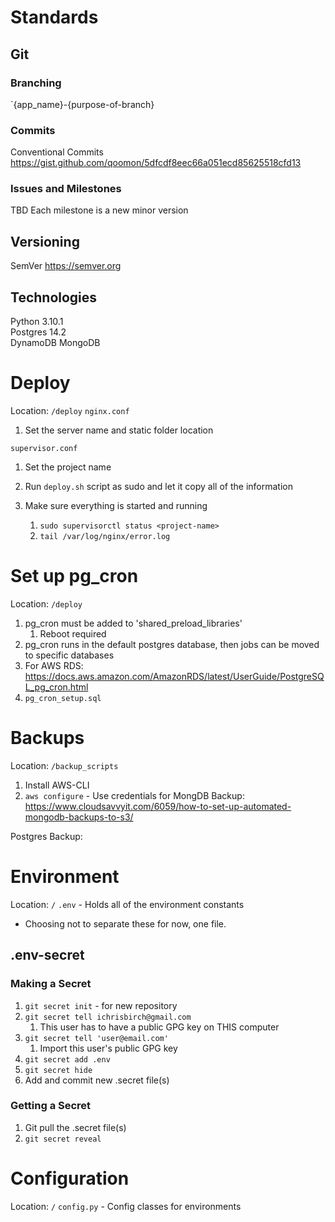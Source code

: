 # Standards


## Git

### Branching
`{app_name}-{purpose-of-branch}

### Commits
Conventional Commits
https://gist.github.com/qoomon/5dfcdf8eec66a051ecd85625518cfd13

### Issues and Milestones
TBD
Each milestone is a new minor version


## Versioning
SemVer
https://semver.org


## Technologies
Python 3.10.1  
Postgres 14.2  
DynamoDB
MongoDB



# Deploy
Location: `/deploy`
`nginx.conf`
  1. Set the server name and static folder location

`supervisor.conf`
  1. Set the project name

1. Run `deploy.sh` script as sudo and let it copy all of the information
2. Make sure everything is started and running
   1. `sudo supervisorctl status <project-name>`
   2. `tail /var/log/nginx/error.log`



# Set up pg_cron
Location: `/deploy`
1. pg_cron must be added to 'shared_preload_libraries'
   1. Reboot required
2. pg_cron runs in the default postgres database, then jobs can be moved to specific databases
3. For AWS RDS: https://docs.aws.amazon.com/AmazonRDS/latest/UserGuide/PostgreSQL_pg_cron.html
4. `pg_cron_setup.sql`



# Backups
Location: `/backup_scripts`
1. Install AWS-CLI
2. `aws configure` - Use credentials for 
MongDB Backup:
https://www.cloudsavvyit.com/6059/how-to-set-up-automated-mongodb-backups-to-s3/

Postgres Backup:



# Environment
Location: `/`
`.env` - Holds all of the environment constants
  - Choosing not to separate these for now, one file.

## .env-secret

### Making a Secret
1. `git secret init` - for new repository
2. `git secret tell ichrisbirch@gmail.com`
   1. This user has to have a public GPG key on THIS computer
3. `git secret tell 'user@email.com'`
   1. Import this user's public GPG key
4. `git secret add .env`
5. `git secret hide`
6. Add and commit new .secret file(s)

### Getting a Secret
1. Git pull the .secret file(s)
2. `git secret reveal`



# Configuration
Location: `/`
`config.py` - Config classes for environments
